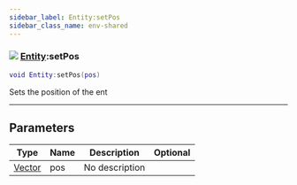 ```yaml
---
sidebar_label: Entity:setPos
sidebar_class_name: env-shared
---
```


### ![](/img/wiki/shared.png) [Entity](../entity/README.md):setPos

```lua
void Entity:setPos(pos)
```

Sets the position of the ent<br/>

-----------------
## Parameters

| Type   | Name | Description | Optional |
| ------ | ---- | ----------- | -------: |
| [Vector](../vector/README.md) | pos | No description |   |
